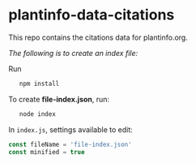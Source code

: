 # plantinfo-data-citations
This repo contains the citations data for plantinfo.org.

*The following is to create an index file:*

Run

```sh
   npm install
```

To create **file-index.json**, run:

```javascript
   node index
```

In `index.js`, settings available to edit:

```javascript
const fileName = 'file-index.json'
const minified = true
```